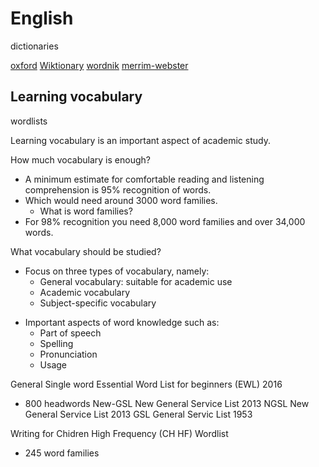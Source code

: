 # English

dictionaries

[oxford](https://www.oxfordlearnersdictionaries.com/)
[Wiktionary](https://en.wiktionary.org/)
[wordnik](https://www.wordnik.com/)
[merrim-webster](https://www.merriam-webster.com/)


## Learning vocabulary

wordlists

Learning vocabulary is an important aspect of academic study.

How much vocabulary is enough?
- A minimum estimate for comfortable reading and listening comprehension is 95% recognition of words.
- Which would need around 3000 word families.
  - What is word families?
- For 98% recognition you need 8,000 word families and over 34,000 words.

What vocabulary should be studied?
+ Focus on three types of vocabulary, namely:
  + General vocabulary: suitable for academic use
  + Academic vocabulary
  + Subject-specific vocabulary
- Important aspects of word knowledge such as:
  - Part of speech
  - Spelling
  - Pronunciation
  - Usage

General Single word
Essential Word List for beginners (EWL) 2016
- 800 headwords
New-GSL New General Service List 2013
NGSL New General Service List 2013
GSL General Servic List 1953

Writing for Chidren High Frequency (CH HF) Wordlist
- 245 word families